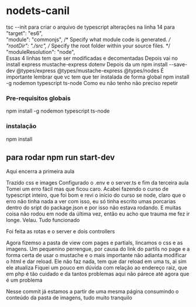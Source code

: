 # nodets-canil

 tsc --init
 para criar o arquivo de typescript
 alterações na linha 14 para   
   "target": "es6",  
     "module": "commonjs",                                /* Specify what module code is generated. */
     "rootDir": "./src",                                  /* Specify the root folder within your source files. */
    "moduleResolution": "node",   
 Essas 4 linhas tem que ser modificadas e decomentadas
 Depois vai no 
 install express  mustache-express dotenv
 Depois da um 
 npm install --save-dev @types/express @types/mustache-express @types/nodes
É importante lembrar que vc tem que ter instalada de forma global 
npm install -g nodemon typescript ts-node
Como eu não tenho não preciso repetir

### Pre-requisitos globais
npm install -g nodemon typescript ts-node

### instalação
npm install

## para rodar npm run start-dev

Aqui encerra a primeira aula

Trazido css e images
Configurado o .env e o server.ts e fim da terceira aula
Tomei um erro fácil mas que ficou caro. Acabei fazendo o curso de typescript inteiro, que foi bom
e revi o início do curso se node, claro que o erro não tinha nada a ver com isso, eu só tinha escrito
umas porcarias dentro do sript do package.json e por isso não estava rodando. E muitas coisa não rodou 
em node da última vez, então eu acho que trauma me fez ir longe. Velau. Tudo funcionado

Foi feita as rotas e o server e dois controllers

Agora fizemso a pasta de view com pages e partials, lincamos o css e as imagens. Um pequenino perrengue, por causa
do link do partils no page e a forma certa de usar o mustache e o mais importante não adianta modificar o 
html e dar reload. Ele não faz nada, tem que dar reload em uma ts, ai sim ele atualiza
Fiquei um pouco em dúvida com relação ao endereço raiz, que em php é tão cuidado e da tantos problemas 
aqui não párece até agora que é um problema

Nesse commit já estamos a partir de uma mesma página consumindo o conteúdo da pasta de imagens, tudo muito tranquilo